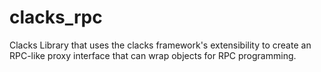 # clacks_rpc
 Clacks Library that uses the clacks framework's extensibility to create an RPC-like proxy interface that can wrap objects for RPC programming.

